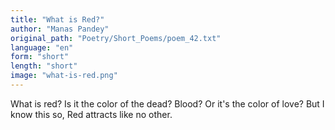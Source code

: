 ```yaml
---
title: "What is Red?"
author: "Manas Pandey"
original_path: "Poetry/Short_Poems/poem_42.txt"
language: "en"
form: "short"
length: "short"
image: "what-is-red.png"
---
```

What is red?
Is it the color of the dead? Blood?
Or it's the color of love?
But I know this so,
Red attracts like no other.